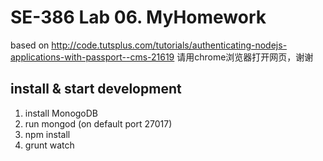 # SE-386 Lab 06. MyHomework    

based on http://code.tutsplus.com/tutorials/authenticating-nodejs-applications-with-passport--cms-21619
请用chrome浏览器打开网页，谢谢
## install & start development
1. install MonogoDB
2. run mongod (on default port 27017)
3. npm install
4. grunt watch
